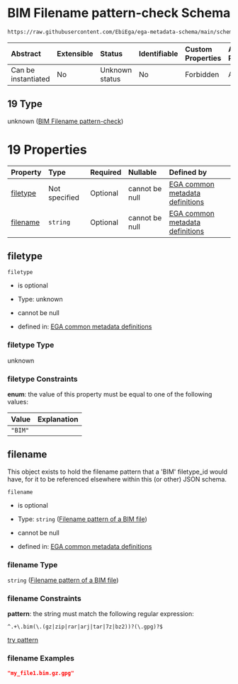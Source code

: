 # BIM Filename pattern-check Schema

```txt
https://raw.githubusercontent.com/EbiEga/ega-metadata-schema/main/schemas/EGA.common-definitions.json#/definitions/filename-filetype-pattern-check/anyOf/19
```



| Abstract            | Extensible | Status         | Identifiable | Custom Properties | Additional Properties | Access Restrictions | Defined In                                                                                           |
| :------------------ | :--------- | :------------- | :----------- | :---------------- | :-------------------- | :------------------ | :--------------------------------------------------------------------------------------------------- |
| Can be instantiated | No         | Unknown status | No           | Forbidden         | Allowed               | none                | [EGA.common-definitions.json\*](../../../schemas/EGA.common-definitions.json "open original schema") |

## 19 Type

unknown ([BIM Filename pattern-check](ega-12-definitions-check-filetype-checks-based-on-its-filename-anyof-bim-filename-pattern-check.md))

# 19 Properties

| Property              | Type          | Required | Nullable       | Defined by                                                                                                                                                                                                                                                                                                                                                        |
| :-------------------- | :------------ | :------- | :------------- | :---------------------------------------------------------------------------------------------------------------------------------------------------------------------------------------------------------------------------------------------------------------------------------------------------------------------------------------------------------------- |
| [filetype](#filetype) | Not specified | Optional | cannot be null | [EGA common metadata definitions](ega-12-definitions-check-filetype-checks-based-on-its-filename-anyof-bim-filename-pattern-check-properties-filetype.md "https://raw.githubusercontent.com/EbiEga/ega-metadata-schema/main/schemas/EGA.common-definitions.json#/definitions/filename-filetype-pattern-check/anyOf/19/properties/filetype")                       |
| [filename](#filename) | `string`      | Optional | cannot be null | [EGA common metadata definitions](ega-12-definitions-check-filetype-checks-based-on-its-filename-anyof-bim-filename-pattern-check-properties-filename-pattern-of-a-bim-file.md "https://raw.githubusercontent.com/EbiEga/ega-metadata-schema/main/schemas/EGA.common-definitions.json#/definitions/filename-filetype-pattern-check/anyOf/19/properties/filename") |

## filetype



`filetype`

*   is optional

*   Type: unknown

*   cannot be null

*   defined in: [EGA common metadata definitions](ega-12-definitions-check-filetype-checks-based-on-its-filename-anyof-bim-filename-pattern-check-properties-filetype.md "https://raw.githubusercontent.com/EbiEga/ega-metadata-schema/main/schemas/EGA.common-definitions.json#/definitions/filename-filetype-pattern-check/anyOf/19/properties/filetype")

### filetype Type

unknown

### filetype Constraints

**enum**: the value of this property must be equal to one of the following values:

| Value   | Explanation |
| :------ | :---------- |
| `"BIM"` |             |

## filename

This object exists to hold the filename pattern that a 'BIM' filetype\_id would have, for it to be referenced elsewhere within this (or other) JSON schema.

`filename`

*   is optional

*   Type: `string` ([Filename pattern of a BIM file](ega-12-definitions-check-filetype-checks-based-on-its-filename-anyof-bim-filename-pattern-check-properties-filename-pattern-of-a-bim-file.md))

*   cannot be null

*   defined in: [EGA common metadata definitions](ega-12-definitions-check-filetype-checks-based-on-its-filename-anyof-bim-filename-pattern-check-properties-filename-pattern-of-a-bim-file.md "https://raw.githubusercontent.com/EbiEga/ega-metadata-schema/main/schemas/EGA.common-definitions.json#/definitions/filename-filetype-pattern-check/anyOf/19/properties/filename")

### filename Type

`string` ([Filename pattern of a BIM file](ega-12-definitions-check-filetype-checks-based-on-its-filename-anyof-bim-filename-pattern-check-properties-filename-pattern-of-a-bim-file.md))

### filename Constraints

**pattern**: the string must match the following regular expression:&#x20;

```regexp
^.+\.bim(\.(gz|zip|rar|arj|tar|7z|bz2))?(\.gpg)?$
```

[try pattern](https://regexr.com/?expression=%5E.%2B%5C.bim\(%5C.\(gz%7Czip%7Crar%7Carj%7Ctar%7C7z%7Cbz2\)\)%3F\(%5C.gpg\)%3F%24 "try regular expression with regexr.com")

### filename Examples

```json
"my_file1.bim.gz.gpg"
```
